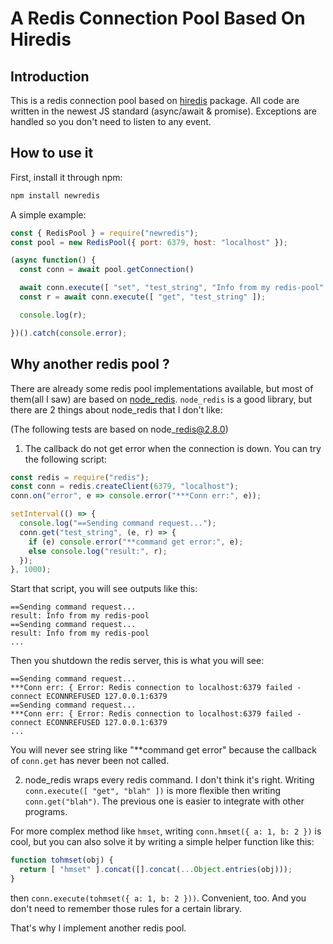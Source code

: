 # A Redis Connection Pool Based On Hiredis



## Introduction

This is a redis connection pool based on [hiredis][1] package. All code are written in the newest JS standard (async/await & promise). Exceptions are handled so you don't need to listen to any event.



## How to use it

First, install it through npm:
```sh
npm install newredis
```

A simple example:

```javascript
const { RedisPool } = require("newredis");
const pool = new RedisPool({ port: 6379, host: "localhost" });

(async function() {
  const conn = await pool.getConnection()

  await conn.execute([ "set", "test_string", "Info from my redis-pool" ]);
  const r = await conn.execute([ "get", "test_string" ]);

  console.log(r);

})().catch(console.error);
```



## Why another redis pool ?

There are already some redis pool implementations available, but most of them(all I saw) are based on [node\_redis][1]. `node_redis` is a good library, but there are 2 things about node\_redis that I don't like:

(The following tests are based on node\_redis@2.8.0)

1. The callback do not get error when the connection is down. You can try the following script:

```javascript
const redis = require("redis");
const conn = redis.createClient(6379, "localhost");
conn.on("error", e => console.error("***Conn err:", e));

setInterval(() => {
  console.log("==Sending command request...");
  conn.get("test_string", (e, r) => {
    if (e) console.error("**command get error:", e);
    else console.log("result:", r);
  });
}, 1000);
```

Start that script, you will see outputs like this:

```
==Sending command request...
result: Info from my redis-pool
==Sending command request...
result: Info from my redis-pool
...
```

Then you shutdown the redis server, this is what you will see:

```
==Sending command request...
***Conn err: { Error: Redis connection to localhost:6379 failed - connect ECONNREFUSED 127.0.0.1:6379
==Sending command request...
***Conn err: { Error: Redis connection to localhost:6379 failed - connect ECONNREFUSED 127.0.0.1:6379
...
```

You will never see string like "\*\*command get error" because the callback of `conn.get` has never been not called.


2. node\_redis wraps every redis command. I don't think it's right. Writing `conn.execute([ "get", "blah" ])` is more flexible then writing `conn.get("blah")`. The previous one is easier to integrate with other programs.

For more complex method like `hmset`, writing `conn.hmset({ a: 1, b: 2 })` is cool, but you can also solve it by writing a simple helper function like this:

```javascript
function tohmset(obj) {
  return [ "hmset" ].concat([].concat(...Object.entries(obj)));
}
```

then `conn.execute(tohmset({ a: 1, b: 2 }))`. Convenient, too. And you don't need to remember those rules for a certain library.


That's why I implement another redis pool.



[1]: https://github.com/redis/hiredis-node
[2]: https://github.com/NodeRedis/node_redis

